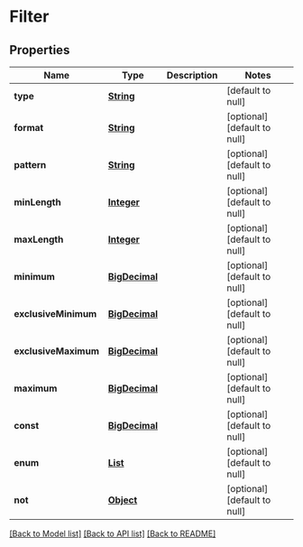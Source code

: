 # Filter
## Properties

Name | Type | Description | Notes
------------ | ------------- | ------------- | -------------
**type** | [**String**](string.md) |  | [default to null]
**format** | [**String**](string.md) |  | [optional] [default to null]
**pattern** | [**String**](string.md) |  | [optional] [default to null]
**minLength** | [**Integer**](integer.md) |  | [optional] [default to null]
**maxLength** | [**Integer**](integer.md) |  | [optional] [default to null]
**minimum** | [**BigDecimal**](number.md) |  | [optional] [default to null]
**exclusiveMinimum** | [**BigDecimal**](number.md) |  | [optional] [default to null]
**exclusiveMaximum** | [**BigDecimal**](number.md) |  | [optional] [default to null]
**maximum** | [**BigDecimal**](number.md) |  | [optional] [default to null]
**const** | [**BigDecimal**](number.md) |  | [optional] [default to null]
**enum** | [**List**](number.md) |  | [optional] [default to null]
**not** | [**Object**](.md) |  | [optional] [default to null]

[[Back to Model list]](../interface_specification_of_pe_openapi_spec_component.md#documentation-for-models) [[Back to API list]](../interface_specification_of_pe_openapi_spec_component.md#documentation-for-api-endpoints) [[Back to README]](../interface_specification_of_pe_openapi_spec_component.md)

